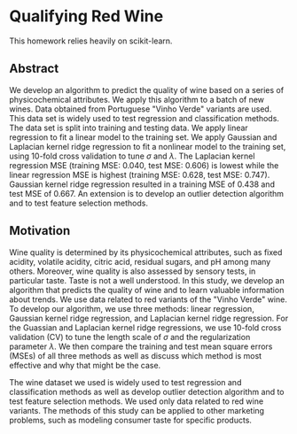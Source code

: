 # Qualifying Red Wine
This homework relies heavily on scikit-learn.

## Abstract
We develop an algorithm to predict the quality of wine based on a series of physicochemical attributes. We apply this algorithm to a batch of new wines. Data obtained from Portuguese "Vinho Verde" variants are used. This data set is widely used to test regression and classification methods. The data set is split into training and testing data. We apply linear regression to fit a linear model to the training set. We apply Gaussian and Laplacian kernel ridge regression to fit a nonlinear model to the training set, using 10-fold cross validation to tune $\sigma$ and $\lambda$. The Laplacian kernel regression MSE (training MSE: 0.040, test MSE: 0.606) is lowest while the linear regression MSE is highest (training MSE: 0.628, test MSE: 0.747). Gaussian kernel ridge regression resulted in a training MSE of 0.438 and test MSE of 0.667. An extension is to develop an outlier detection algorithm and to test feature selection methods.

## Motivation
Wine quality is determined by its physicochemical attributes, such as fixed acidity, volatile acidity, citric acid, residual sugars, and pH among many others. Moreover, wine quality is also assessed by sensory tests, in particular taste. Taste is not a well understood. In this study, we develop an algorithm that predicts the quality of wine and to learn valuable information about trends. We use data related to red variants of the "Vinho Verde" wine. To develop our algorithm, we use three methods: linear regression, Gaussian kernel ridge regression, and Laplacian kernel ridge regression. For the Guassian and Laplacian kernel ridge regressions, we use 10-fold cross validation (CV) to tune the length scale of $\sigma$ and the regularization parameter $\lambda$. We then compare the training and test mean square errors (MSEs) of all three methods as well as discuss which method is most effective and why that might be the case. 
    
The wine dataset we used is widely used to test regression and classification methods as well as develop outlier detection algorithm and to test feature selection methods. We used only data related to red wine variants. The methods of this study can be applied to other marketing problems, such as modeling consumer taste for specific products. 

